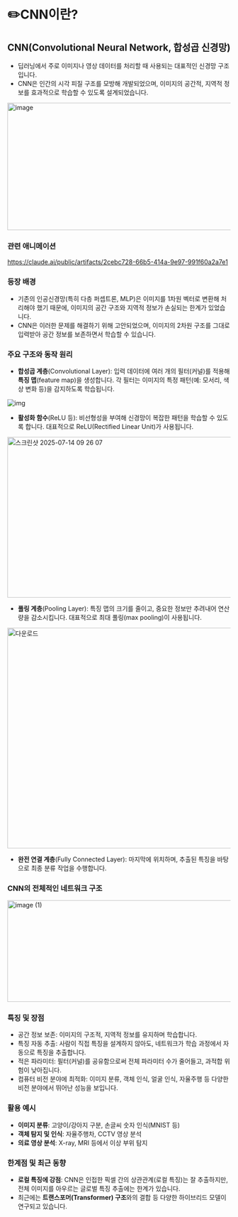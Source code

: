# ✏️CNN이란?
## CNN(Convolutional Neural Network, 합성곱 신경망)
- 딥러닝에서 주로 이미지나 영상 데이터를 처리할 때 사용되는 대표적인 신경망 구조입니다.
- CNN은 인간의 시각 피질 구조를 모방해 개발되었으며, 이미지의 공간적, 지역적 정보를 효과적으로 학습할 수 있도록 설계되었습니다.

<img width="705" height="287" alt="image" src="https://github.com/user-attachments/assets/a017bec9-5fcf-4a44-b0a6-a77571c1506e" />

### 관련 애니메이션
https://claude.ai/public/artifacts/2cebc728-66b5-414a-9e97-991f60a2a7e1

### 등장 배경
- 기존의 인공신경망(특히 다층 퍼셉트론, MLP)은 이미지를 1차원 벡터로 변환해 처리해야 했기 때문에, 이미지의 공간 구조와 지역적 정보가 손실되는 한계가 있었습니다.
- CNN은 이러한 문제를 해결하기 위해 고안되었으며, 이미지의 2차원 구조를 그대로 입력받아 공간 정보를 보존하면서 학습할 수 있습니다.

### 주요 구조와 동작 원리
- **합성곱 계층**(Convolutional Layer): 입력 데이터에 여러 개의 필터(커널)를 적용해 **특징 맵**(feature map)을 생성합니다. 각 필터는 이미지의 특정 패턴(예: 모서리, 색상 변화 등)을 감지하도록 학습됩니다.

![img](https://github.com/user-attachments/assets/e481c078-c53a-4535-a3b9-a49c2095f3e1)


- **활성화 함수**(ReLU 등): 비선형성을 부여해 신경망이 복잡한 패턴을 학습할 수 있도록 합니다. 대표적으로 ReLU(Rectified Linear Unit)가 사용됩니다.

<img width="822" height="362" alt="스크린샷 2025-07-14 09 26 07" src="https://github.com/user-attachments/assets/613ca701-82e5-406a-9d9e-54fef3ca71b9" />


- **풀링 계층**(Pooling Layer): 특징 맵의 크기를 줄이고, 중요한 정보만 추려내어 연산량을 감소시킵니다. 대표적으로 최대 풀링(max pooling)이 사용됩니다.

<img width="1280" height="497" alt="다운로드" src="https://github.com/user-attachments/assets/f72ab12b-ee2a-43dc-8453-e00106c6e7e2" />


- **완전 연결 계층**(Fully Connected Layer): 마지막에 위치하며, 추출된 특징을 바탕으로 최종 분류 작업을 수행합니다.

### CNN의 전체적인 네트워크 구조

<img width="640" height="229" alt="image (1)" src="https://github.com/user-attachments/assets/93a051a6-8655-44d0-a6d4-9ff22e37f067" />


### 특징 및 장점
- 공간 정보 보존: 이미지의 구조적, 지역적 정보를 유지하며 학습합니다.
- 특징 자동 추출: 사람이 직접 특징을 설계하지 않아도, 네트워크가 학습 과정에서 자동으로 특징을 추출합니다.
- 적은 파라미터: 필터(커널)를 공유함으로써 전체 파라미터 수가 줄어들고, 과적합 위험이 낮아집니다.
- 컴퓨터 비전 분야에 최적화: 이미지 분류, 객체 인식, 얼굴 인식, 자율주행 등 다양한 비전 분야에서 뛰어난 성능을 보입니다.


### 활용 예시
- **이미지 분류**: 고양이/강아지 구분, 손글씨 숫자 인식(MNIST 등)
- **객체 탐지 및 인식**: 자율주행차, CCTV 영상 분석
- **의료 영상 분석**: X-ray, MRI 등에서 이상 부위 탐지


### 한계점 및 최근 동향
- **로컬 특징에 강점**: CNN은 인접한 픽셀 간의 상관관계(로컬 특징)는 잘 추출하지만, 전체 이미지를 아우르는 글로벌 특징 추출에는 한계가 있습니다.
- 최근에는 **트랜스포머(Transformer) 구조**와의 결합 등 다양한 하이브리드 모델이 연구되고 있습니다.
